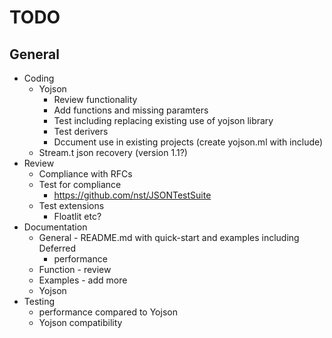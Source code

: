 # TODO
## General
* Coding
  * Yojson
    * Review functionality
    * Add functions and missing paramters
    * Test including replacing existing use of yojson library
    * Test derivers
    * Dccument use in existing projects (create yojson.ml with include) 
  * Stream.t json recovery (version 1.1?)
* Review
  * Compliance with RFCs
  * Test for compliance
    * https://github.com/nst/JSONTestSuite
  * Test extensions
    * Floatlit etc?
* Documentation
  * General - README.md with quick-start and examples including Deferred
    * performance
  * Function - review
  * Examples - add more
  * Yojson
* Testing
  * performance compared to Yojson
  * Yojson compatibility
